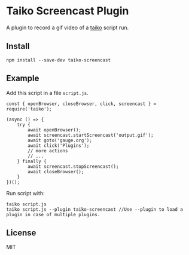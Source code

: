 # Taiko Screencast Plugin

A plugin to record a gif video of a [taiko](https://github.com/getgauge/taiko) script run.

## Install


```
npm install --save-dev taiko-screencast
```

## Example

Add this script in a file `script.js`.

```
const { openBrowser, closeBrowser, click, screencast } = require('taiko');

(async () => {
    try {
        await openBrowser();
        await screencast.startScreencast('output.gif');
        await goto('gauge.org');
        await click('Plugins');
        // more actions
        // ...
    } finally {
        await screencast.stopScreencast();
        await closeBrowser();
    }
})();

```

Run script with:
```
taiko script.js
taiko script.js --plugin taiko-screencast //Use --plugin to load a plugin in case of multiple plugins.
```


## License

MIT